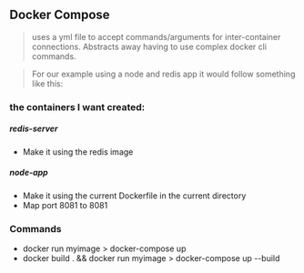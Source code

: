 ## Docker Compose 
> uses a yml file to accept commands/arguments for inter-container connections. Abstracts away having to use complex docker cli commands. 

> For our example using a node and redis app it would follow something like this: 

### the containers I want created: 
##### redis-server 
 * Make it using the redis image 
##### node-app 
 * Make it using the current Dockerfile in the current directory
 * Map port 8081 to 8081 


 ### Commands 
 * docker run myimage > docker-compose up
 * docker build . && docker run myimage > docker-compose up --build